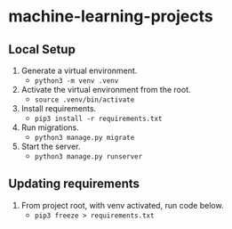 # machine-learning-projects

## Local Setup

1. Generate a virtual environment.
    - `python3 -m venv .venv`
2. Activate the virtual environment from the root.
    - `source .venv/bin/activate`
3. Install requirements.
    - `pip3 install -r requirements.txt`
4. Run migrations.
    - `python3 manage.py migrate`
5. Start the server.
    - `python3 manage.py runserver`

## Updating requirements

1. From project root, with venv activated, run code below.
    - `pip3 freeze > requirements.txt`